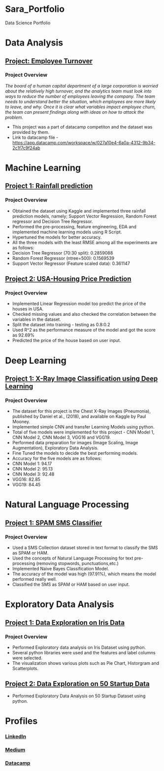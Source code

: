 # Sara_Portfolio
Data Science Portfolio


# Data Analysis

## [Project: Employee Turnover](https://github.com/Sarakaleem22/employeeturnover)
### Project Overview
*The board of a human capital department of a large corporation is worried about the relatively high turnover, and the analytics team must look into ways to reduce the number of employees leaving the company. The team needs to understand better the situation, which employees are more likely to leave, and why. Once it is clear what variables impact employee churn, the team can present findings along with ideas on how to attack the problem.*

* This project was a part of datacamp competiton and the dataset was provided by them.
* Link to datacamp file - https://app.datacamp.com/workspace/w/027a10e4-6a0a-4312-9b34-2c1f7c9f24ab 

# Machine Learning 

## [Project 1: Rainfall prediction](https://github.com/Sarakaleem22/Rainfall_Prediction)
### Project Overview
* Obtained the dataset using Kaggle and implemented three rainfall prediction models, namely; Support Vector Regression, Random Forest regressor and Decision Tree Regressor.
* Performed the pre-processing, feature engineering, EDA and implemented machine learning models using R Script.
* Hypertuned the models for better accuracy.
* All the three models with the least RMSE among all the experiments are as follows:
* Decision Tree Regressor (70:30 split): 0.2859088
* Random Forest Regressor (ntree=500): 0.1569539
* Support Vector Regressor (Feature scaled data): 0.361147

## [Project 2: USA-Housing Price Prediction](https://github.com/Sarakaleem22/USA_Housing-Linear_Regression)
### Project Overview
* Implemented Linear Regression model too predict the price of the houses in USA.
* Checked missing values and also checked the correlation between the variables in the dataset.
* Split the dataset into training - testing as 0.8:0.2
* Used R^2 as the performance measure of the model and got the score as 92.69%
* Predicted the price of the house based on user input.

# Deep Learning

## [Project 1: X-Ray Image Classification using Deep Learning](https://github.com/Sarakaleem22/X-RayImage-classification-DL)
### Project Overview
* The dataset for this project is the Chest X-Ray Images (Pneumonia), published by Daniel et al., (2018), and available on Kaggle by Paul Mooney.
* Implemented simple CNN and transfer Learning Models using python. 
* Total of five models were implemented for this project - CNN Model 1, CNN Model 2, CNN Model 3, VGG16 and VGG19.
* Performed data preparation for images (Image Scaling, Image Augmentation), Exploratory Data Analysis.
* Fine Tuned the models to decide the best performing models.
* Accuracy for the five models are as follows:
* CNN Model 1: 94.17
* CNN Model 2: 95.13
* CNN Model 3: 92.48
* VGG16: 82.85
* VGG19: 84.45

# Natural Language Processing

## [Project 1: SPAM SMS Classifier](https://github.com/Sarakaleem22/SMS_OR_HAM/blob/main/README.md)
### Project Overview
* Used a SMS Collection dataset stored in text format to classify the SMS as SPAM or HAM.
* Used the concepts of Natural Language Processing for text pre-processing (removing stopwords, punctuations,etc.)
* Implemented Naive Bayes Classification Model.
* The accuracy of the model was high (97.91%), which means the model performed really well.
* Classified the SMS as SPAM or HAM based on user input.


# Exploratory Data Analysis

## [Project 1: Data Exploration on Iris Data](https://github.com/Sarakaleem22/Iris_Data)
### Project Overview
* Performed Exploratory data analysis on Iris Dataset using python.
* Several python libraries were used and the features and label columns were selected.
* The visualization shows various plots such as Pie Chart, Historgram and Scatterplots.

## [Project 2: Data Exploration on 50 Startup Data](https://github.com/Sarakaleem22/Sara_Portfolio/blob/main/50StartupsEDAExample.ipynb) 
* Performed Exploratory Data Analysis on 50 Startup Dataset using python.


# Profiles
### [LinkedIn](www.linkedin.com/in/sara-kaleem) 
### [Medium](https://medium.com/me/stories/public)
### [Datacamp](https://app.datacamp.com/talent/profile)
